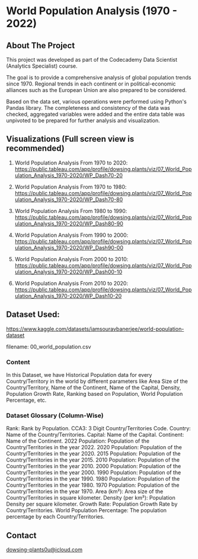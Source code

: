 # World Population Analysis (1970 - 2022)
 
## About The Project
This project was developed as part of the Codecademy Data Scientist (Analytics Specialist) course.

The goal is to provide a comprehensive analysis of global population trends since 1970. Regional trends in each continent or in political-economic alliances such as the European Union are also prepared to be considered.

Based on the data set, various operations were performed using Python's Pandas library. The completeness and consistency of the data was checked, aggregated variables were added and the entire data table was unpivoted to be prepared for further analysis and visualization.

## Visualizations (Full screen view is recommended)
1) World Population Analysis From 1970 to 2020:
    https://public.tableau.com/app/profile/dowsing.plants/viz/07_World_Population_Analysis_1970-2020/WP_Dash70-20

2) World Population Analysis From 1970 to 1980:
    https://public.tableau.com/app/profile/dowsing.plants/viz/07_World_Population_Analysis_1970-2020/WP_Dash70-80

3) World Population Analysis From 1980 to 1990:
    https://public.tableau.com/app/profile/dowsing.plants/viz/07_World_Population_Analysis_1970-2020/WP_Dash80-90

4) World Population Analysis From 1990 to 2000:
    https://public.tableau.com/app/profile/dowsing.plants/viz/07_World_Population_Analysis_1970-2020/WP_Dash90-00

5) World Population Analysis From 2000 to 2010:
    https://public.tableau.com/app/profile/dowsing.plants/viz/07_World_Population_Analysis_1970-2020/WP_Dash00-10

6) World Population Analysis From 2010 to 2020:
    https://public.tableau.com/app/profile/dowsing.plants/viz/07_World_Population_Analysis_1970-2020/WP_Dash10-20

## Dataset Used:
https://www.kaggle.com/datasets/iamsouravbanerjee/world-population-dataset

filename:   00_world_population.csv

### Content
In this Dataset, we have Historical Population data for every Country/Territory in the world by different parameters like Area Size of the Country/Territory, Name of the Continent, Name of the Capital, Density, Population Growth Rate, Ranking based on Population, World Population Percentage, etc.

### Dataset Glossary (Column-Wise)

Rank: Rank by Population.
CCA3: 3 Digit Country/Territories Code.
Country: Name of the Country/Territories.
Capital: Name of the Capital.
Continent: Name of the Continent.
2022 Population: Population of the Country/Territories in the year 2022.
2020 Population: Population of the Country/Territories in the year 2020.
2015 Population: Population of the Country/Territories in the year 2015.
2010 Population: Population of the Country/Territories in the year 2010.
2000 Population: Population of the Country/Territories in the year 2000.
1990 Population: Population of the Country/Territories in the year 1990.
1980 Population: Population of the Country/Territories in the year 1980.
1970 Population: Population of the Country/Territories in the year 1970.
Area (km²): Area size of the Country/Territories in square kilometer.
Density (per km²): Population Density per square kilometer.
Growth Rate: Population Growth Rate by Country/Territories.
World Population Percentage: The population percentage by each Country/Territories.

## Contact
dowsing-plants0u@icloud.com
